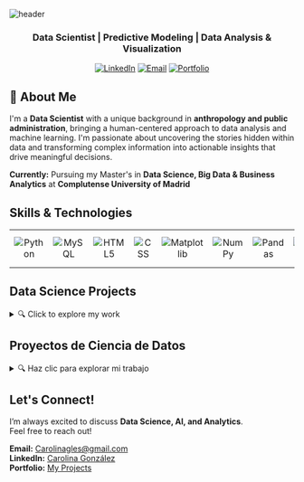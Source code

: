 ![header](https://capsule-render.vercel.app/api?type=venom&color=auto&height=300&section=header&text=Maria%20Carolina&fontSize=90)

<div align="center">

### Data Scientist | Predictive Modeling | Data Analysis & Visualization

[![LinkedIn](https://img.shields.io/badge/LinkedIn-Connect-blue?style=for-the-badge&logo=linkedin)](https://www.linkedin.com/in/carolinagles/)
[![Email](https://img.shields.io/badge/Email-Contact%20Me-red?style=for-the-badge&logo=gmail)](mailto:carolinaglezbernal@gmail.com)
[![Portfolio](https://img.shields.io/badge/Portfolio-Visit%20Site-green?style=for-the-badge&logo=google-chrome)](https://your-portfolio-site.com)

</div>

## 👋 About Me

I'm a **Data Scientist** with a unique background in **anthropology and public administration**, bringing a human-centered approach to data analysis and machine learning. I'm passionate about uncovering the stories hidden within data and transforming complex information into actionable insights that drive meaningful decisions.

**Currently:** Pursuing my Master's in **Data Science, Big Data & Business Analytics** at **Complutense University of Madrid**
## Skills & Technologies  
<table style="width: 100%; text-align: center; border: none;">
    <tr>
        <td style="border: none;"><img src="https://img.shields.io/badge/python-3670A0?style=for-the-badge&logo=python&logoColor=ffdd54" alt="Python"></td>
        <td style="border: none;"><img src="https://img.shields.io/badge/mysql-4479A1.svg?style=for-the-badge&logo=mysql&logoColor=white" alt="MySQL"></td>
        <td style="border: none;"><img src="https://img.shields.io/badge/html5-%23E34F26.svg?style=for-the-badge&logo=html5&logoColor=white" alt="HTML5"></td>
        <td style="border: none;"><img src="https://img.shields.io/badge/CSS3-1572B6?style=for-the-badge&logo=css3&logoColor=white" alt="CSS"></td>
        <td style="border: none;"><img src="https://img.shields.io/badge/Matplotlib-%23ffffff.svg?style=for-the-badge&logo=Matplotlib&logoColor=black" alt="Matplotlib"></td>
        <td style="border: none;"><img src="https://img.shields.io/badge/numpy-%23013243.svg?style=for-the-badge&logo=numpy&logoColor=white" alt="NumPy"></td>
        <td style="border: none;"><img src="https://img.shields.io/badge/pandas-%23150458.svg?style=for-the-badge&logo=pandas&logoColor=white" alt="Pandas"></td>
        <td style="border: none;"><img src="https://img.shields.io/badge/Plotly-%233F4F75.svg?style=for-the-badge&logo=plotly&logoColor=white" alt="Plotly"></td>
           <td style="border: none;"><img src="https://img.shields.io/badge/scikit--learn-%23F7931E.svg?style=for-the-badge&logo=scikit-learn&logoColor=white" alt="scikit-learn"></td>
        <td style="border: none;"><img src="https://img.shields.io/badge/SciPy-%230C55A5.svg?style=for-the-badge&logo=scipy&logoColor=white" alt="SciPy"></td>
    </tr>
</table>



## Data Science Projects  

<details closed>
<summary>🔍 Click to explore my work</summary>

| Project                                                                                                                                                | Description                                                                                            |  Focus                                      |
| --------------------------------------------------------------------------------------------------------------------------------------------------------- | --------------------------------------------------------------------------------------------------------- | --------------------------------------------- |
| [ Interconnect Churn Prediction](https://github.com/carolinagles/datascience/blob/main/16.%20Final_proyect/16.Final_Proyect_en.ipynb)                  | Developed a churn prediction model for a telecom company to retain customers.                             | **Binary Classification & Gradient Boosting** |
| [ Age Estimation Using CV ](https://github.com/carolinagles/datascience/blob/main/15.Computer_vision/15.Computer_vision_en.ipynb)                      | Built a computer vision model to estimate age from images and support compliance with alcohol sales laws. | **Computer Vision & CNN**                     |
| [ Film Junky Union](https://github.com/carolinagles/datascience/blob/main/14.Machine_learning_for_texts/Film_%20junky_union_en.ipynb)                   | Created a sentiment analysis model to classify IMDB reviews as positive or negative.                      | **NLP & Text Classification**                 |
| [ Sweet Lift Taxi](https://github.com/carolinagles/datascience/blob/main/13.Time_series/Sweet_lift_taxi_en.ipynb)                                       | Developed a predictive model for airport taxi demand to optimize driver availability.                     | **Time Series Forecasting**                   |
| [ Rusty Bargain](https://github.com/carolinagles/datascience/blob/main/12.Numerical_methods/Rusty_bargain_en.ipynb)                                     | Built a used car price prediction model for the Rusty Bargain app.                                        | **Regression & Gradient Boosting**            |
| [ Sure Tomorrow](https://github.com/carolinagles/datascience/blob/main/11.Linear_algebra/Sure_tomorrow_en.ipynb)                                        | Machine learning model for an insurance company to improve risk assessment.                               | **Linear Regression & Business Analytics**    |
| [ Oil Wells Optimization](https://github.com/carolinagles/datascience/blob/main/10.Machine_Learning_in_Business/OilyGiant_Company_en.ipynb)            | Identified the best locations for new oil wells using ML.                                                 | **Machine Learning for Business**             |
| [ Beta Bank Churn Prediction](https://github.com/carolinagles/datascience/blob/main/9.Supervised_learning/Beta_bank_en.ipynb)                           | Customer churn prediction model to improve retention strategies.                                          | **Supervised Learning & Imbalanced Data**     |
| [ Megaline Plan Classification](https://github.com/carolinagles/datascience/blob/main/8.Introduction_to_machine_learning/megaline_smart_ultra_en.ipynb) | Developed a model to classify telecom customers into optimal plans.                                       | **ML Classification & Clustering**            |
| [ Taxi & Weather Impact](https://github.com/carolinagles/datascience/blob/main/7.Data_%20collection_%20and_storage_%28SQL%29/taxis_en.ipynb)           | Analyzed the effect of weather on taxi ride durations.                                                    | **SQL & Data Analysis**                       |
| [ Video Game Success Prediction](https://github.com/carolinagles/datascience/blob/main/6.I_Python_and_Software_Engineering/games.ipynb)                 | Identified key factors influencing video game sales.                                                      | **EDA & Predictive Modeling**                 |

</details>

## Proyectos de Ciencia de Datos

<details closed>
<summary>🔍 Haz clic para explorar mi trabajo</summary>

| Proyecto                                                                                                                                                      | Descripción                                                                                                  | Enfoque                                         |
| ---------------------------------------------------------------------------------------------------------------------------------------------------------------- | --------------------------------------------------------------------------------------------------------------- | -------------------------------------------------- |
| [ Predicción de Cancelación en Interconnect](https://github.com/carolinagles/datascience/blob/main/16.%20Final_proyect/16.Final_Proyect_es.ipynb)             | Desarrollé un modelo de predicción de cancelación para una empresa de telecomunicaciones.                       | **Clasificación Binaria & Gradient Boosting**      |
| [ Estimación de Edad con Visión Computacional](https://github.com/carolinagles/datascience/blob/main/15.Computer_vision/15.Computer_vision_es.ipynb)         | Creé un modelo para estimar la edad a partir de imágenes y apoyar el cumplimiento de leyes de venta de alcohol. | **Visión Computacional & CNN**                     |
| [ Film Junky Union](https://github.com/carolinagles/datascience/blob/main/14.Machine_learning_for_texts/Film_%20junky_union_es.ipynb)                          | Desarrollé un modelo de análisis de sentimientos para clasificar reseñas de IMDB.                               | **NLP & Clasificación de Texto**                   |
| [ Sweet Lift Taxi](https://github.com/carolinagles/datascience/blob/main/13.Time_series/Sweet_lift_taxi_es.ipynb)                                              | Construí un modelo para predecir la demanda de taxis en aeropuerto y optimizar la disponibilidad.               | **Series Temporales**                              |
| [ Rusty Bargain](https://github.com/carolinagles/datascience/blob/main/12.Numerical_methods/Rusty_bargain_es.ipynb)                                            | Desarrollé un modelo para predecir precios de autos usados para la app Rusty Bargain.                           | **Regresión & Gradient Boosting**                  |
| [ Sure Tomorrow](https://github.com/carolinagles/datascience/blob/main/11.Linear_algebra/Sure_tomorrow_es.ipynb)                                               | Modelo de machine learning para mejorar la evaluación de riesgos en una aseguradora.                            | **Regresión Lineal & Análisis de Negocios**        |
| [ Optimización de Pozos Petroleros](https://github.com/carolinagles/datascience/blob/main/10.Machine_Learning_in_Business/OilyGiant_Company_es.ipynb)         | Identifiqué las mejores ubicaciones para nuevos pozos mediante ML.                                              | **ML para Negocios**                               |
| [ Predicción de Cancelación en Beta Bank](https://github.com/carolinagles/datascience/blob/main/9.Supervised_learning/Beta_bank_es.ipynb)                      | Modelo para predecir la cancelación de clientes y mejorar estrategias de retención.                             | **Aprendizaje Supervisado & Datos Desbalanceados** |
| [ Clasificación de Planes en Megaline](https://github.com/carolinagles/datascience/blob/main/8.Introduction_to_machine_learning/megaline_smart_ultra_es.ipynb) | Clasifiqué a los clientes en los planes más adecuados usando ML.                                                | **Clasificación & Clustering**                     |
| [ Impacto del Clima en Taxis](https://github.com/carolinagles/datascience/blob/main/7.Data_%20collection_%20and_storage_%28SQL%29/taxis_es.ipynb)             | Analicé cómo el clima afecta la duración de viajes en taxi.                                                     | **SQL & Análisis de Datos**                        |
| [ Predicción de Éxito en Videojuegos](https://github.com/carolinagles/datascience/blob/main/6.I_Python_and_Software_Engineering/games_es.ipynb)                   | Identifiqué factores clave que influyen en las ventas de videojuegos.                                           | **EDA & Modelado Predictivo**                      |

</details>


## Let's Connect!  
I’m always excited to discuss **Data Science, AI, and Analytics**.             
Feel free to reach out!  

**Email:** Carolinagles@gmail.com  
**LinkedIn:** [Carolina González](https://www.linkedin.com/in/carolinagles/)  
**Portfolio:** [My Projects](https://carolinagles.github.io/mypage/#projects)  

